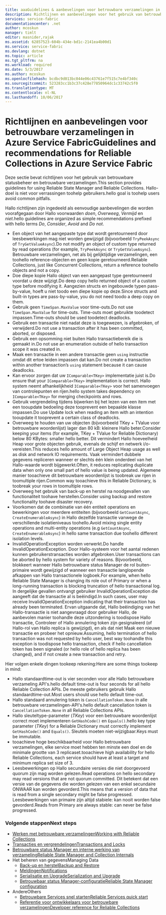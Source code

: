 ```yaml
---
title: aaaGuidelines & aanbevelingen voor betrouwbare verzamelingen in Azure Service Fabric | Microsoft Docs
description: Richtlijnen en aanbevelingen voor het gebruik van betrouwbare Service Fabric-verzamelingen
services: service-fabric
documentationcenter: .net
author: mcoskun
manager: timlt
editor: masnider,rajak
ms.assetid: 62857523-604b-434e-bd1c-2141ea4b00d1
ms.service: service-fabric
ms.devlang: dotnet
ms.topic: article
ms.tgt_pltfrm: na
ms.workload: required
ms.date: 5/3/2017
ms.author: mcoskun
ms.openlocfilehash: bcdbc9d013bc044e06c43761e7f515c7e4bf340c
ms.sourcegitcommit: 523283cc1b3c37c428e77850964dc1c33742c5f0
ms.translationtype: MT
ms.contentlocale: nl-NL
ms.lasthandoff: 10/06/2017
---
```

# <a name="guidelines-and-recommendations-for-reliable-collections-in-azure-service-fabric"></a><span data-ttu-id="9bbcd-103">Richtlijnen en aanbevelingen voor betrouwbare verzamelingen in Azure Service Fabric</span><span class="sxs-lookup"><span data-stu-id="9bbcd-103">Guidelines and recommendations for Reliable Collections in Azure Service Fabric</span></span>
<span data-ttu-id="9bbcd-104">Deze sectie bevat richtlijnen voor het gebruik van betrouwbare statusbeheer en betrouwbare verzamelingen.</span><span class="sxs-lookup"><span data-stu-id="9bbcd-104">This section provides guidelines for using Reliable State Manager and Reliable Collections.</span></span> <span data-ttu-id="9bbcd-105">Hallo-doel is niet voor verrassingen toohelp gebruikers.</span><span class="sxs-lookup"><span data-stu-id="9bbcd-105">hello goal is toohelp users avoid common pitfalls.</span></span>

<span data-ttu-id="9bbcd-106">Hallo richtlijnen zijn ingedeeld als eenvoudige aanbevelingen die worden voorafgegaan door Hallo voorwaarden *doen*, *Overweeg*, *Vermijd* en *niet*.</span><span class="sxs-lookup"><span data-stu-id="9bbcd-106">hello guidelines are organized as simple recommendations prefixed with hello terms *Do*, *Consider*, *Avoid* and *Do not*.</span></span>

* <span data-ttu-id="9bbcd-107">Een object van het aangepaste type dat wordt geretourneerd door leesbewerkingen mag niet worden gewijzigd (bijvoorbeeld `TryPeekAsync` of `TryGetValueAsync`).</span><span class="sxs-lookup"><span data-stu-id="9bbcd-107">Do not modify an object of custom type returned by read operations (for example, `TryPeekAsync` or `TryGetValueAsync`).</span></span> <span data-ttu-id="9bbcd-108">Betrouwbare verzamelingen, net als bij gelijktijdige verzamelingen, een toohello reference-objecten en geen kopie geretourneerd.</span><span class="sxs-lookup"><span data-stu-id="9bbcd-108">Reliable Collections, just like Concurrent Collections, return a reference toohello objects and not a copy.</span></span>
* <span data-ttu-id="9bbcd-109">Doe diepe kopie Hallo object van een aangepast type geretourneerd voordat u deze wijzigt.</span><span class="sxs-lookup"><span data-stu-id="9bbcd-109">Do deep copy hello returned object of a custom type before modifying it.</span></span> <span data-ttu-id="9bbcd-110">Aangezien structs en ingebouwde typen pass-by-value, hoeft u niet toodo een diepe kopie op deze.</span><span class="sxs-lookup"><span data-stu-id="9bbcd-110">Since structs and built-in types are pass-by-value, you do not need toodo a deep copy on them.</span></span>
* <span data-ttu-id="9bbcd-111">Gebruik geen `TimeSpan.MaxValue` voor time-outs.</span><span class="sxs-lookup"><span data-stu-id="9bbcd-111">Do not use `TimeSpan.MaxValue` for time-outs.</span></span> <span data-ttu-id="9bbcd-112">Time-outs moet gebruikte toodetect impassen.</span><span class="sxs-lookup"><span data-stu-id="9bbcd-112">Time-outs should be used toodetect deadlocks.</span></span>
* <span data-ttu-id="9bbcd-113">Gebruik een transactie niet nadat deze is toegewezen, is afgebroken, of verwijderd.</span><span class="sxs-lookup"><span data-stu-id="9bbcd-113">Do not use a transaction after it has been committed, aborted, or disposed.</span></span>
* <span data-ttu-id="9bbcd-114">Gebruik een opsomming niet buiten Hallo transactiebereik die is gemaakt in.</span><span class="sxs-lookup"><span data-stu-id="9bbcd-114">Do not use an enumeration outside of hello transaction scope it was created in.</span></span>
* <span data-ttu-id="9bbcd-115">Maak een transactie in een andere transactie geen `using` instructie omdat dit ertoe leiden impassen dat kan.</span><span class="sxs-lookup"><span data-stu-id="9bbcd-115">Do not create a transaction within another transaction’s `using` statement because it can cause deadlocks.</span></span>
* <span data-ttu-id="9bbcd-116">Kan ervoor zorgen dat uw `IComparable<TKey>` implementatie juist is.</span><span class="sxs-lookup"><span data-stu-id="9bbcd-116">Do ensure that your `IComparable<TKey>` implementation is correct.</span></span> <span data-ttu-id="9bbcd-117">Hallo system neemt afhankelijkheid `IComparable<TKey>` voor het samenvoegen van controlepunten en rijen.</span><span class="sxs-lookup"><span data-stu-id="9bbcd-117">hello system takes dependency on `IComparable<TKey>` for merging checkpoints and rows.</span></span>
* <span data-ttu-id="9bbcd-118">Gebruik vergrendeling tijdens bijwerken bij het lezen van een item met een tooupdate bedoeling deze tooprevent een bepaalde klasse impassen.</span><span class="sxs-lookup"><span data-stu-id="9bbcd-118">Do use Update lock when reading an item with an intention tooupdate it tooprevent a certain class of deadlocks.</span></span>
* <span data-ttu-id="9bbcd-119">Overweeg te houden van uw objecten (bijvoorbeeld TKey + TValue voor betrouwbare woordenlijst) lager dan 80 kB: kleinere Hallo beter.</span><span class="sxs-lookup"><span data-stu-id="9bbcd-119">Consider keeping your items (for example, TKey + TValue for Reliable Dictionary) below 80 KBytes: smaller hello better.</span></span> <span data-ttu-id="9bbcd-120">Dit vermindert Hallo hoeveelheid Heap voor grote objecten gebruik, evenals de schijf en netwerk i/o-vereisten.</span><span class="sxs-lookup"><span data-stu-id="9bbcd-120">This reduces hello amount of Large Object Heap usage as well as disk and network IO requirements.</span></span> <span data-ttu-id="9bbcd-121">Vaak vermindert dubbele gegevens repliceren wanneer er slechts één klein onderdeel van het Hallo-waarde wordt bijgewerkt.</span><span class="sxs-lookup"><span data-stu-id="9bbcd-121">Often, it reduces replicating duplicate data when only one small part of hello value is being updated.</span></span> <span data-ttu-id="9bbcd-122">Algemene manier tooachieve dit betrouwbare woordenlijst is toobreak uw rijen in toomultiple rijen.</span><span class="sxs-lookup"><span data-stu-id="9bbcd-122">Common way tooachieve this in Reliable Dictionary, is toobreak your rows in toomultiple rows.</span></span>
* <span data-ttu-id="9bbcd-123">Overweeg het gebruik van back-up en herstel na noodgevallen van functionaliteit toohave herstellen.</span><span class="sxs-lookup"><span data-stu-id="9bbcd-123">Consider using backup and restore functionality toohave disaster recovery.</span></span>
* <span data-ttu-id="9bbcd-124">Voorkomen dat de combinatie van één entiteit operations en bewerkingen voor meerdere entiteiten (bijvoorbeeld `GetCountAsync`, `CreateEnumerableAsync`) in Hallo dezelfde transactie vanwege de verschillende isolatieniveaus toohello.</span><span class="sxs-lookup"><span data-stu-id="9bbcd-124">Avoid mixing single entity operations and multi-entity operations (e.g `GetCountAsync`, `CreateEnumerableAsync`) in hello same transaction due toohello different isolation levels.</span></span>
* <span data-ttu-id="9bbcd-125">InvalidOperationException worden verwerkt.</span><span class="sxs-lookup"><span data-stu-id="9bbcd-125">Do handle InvalidOperationException.</span></span> <span data-ttu-id="9bbcd-126">Door Hallo-systeem voor het aantal redenen kunnen gebruikerstransacties worden afgebroken.</span><span class="sxs-lookup"><span data-stu-id="9bbcd-126">User transactions can be aborted by hello system for variety of reasons.</span></span> <span data-ttu-id="9bbcd-127">Bijvoorbeeld, blokkeert wanneer Hallo betrouwbare status Manager de rol buiten-primaire wordt gewijzigd of wanneer een transactie langlopende afkappen van Hallo transactionele logboek.</span><span class="sxs-lookup"><span data-stu-id="9bbcd-127">For example, when hello Reliable State Manager is changing its role out of Primary or when a long-running transaction is blocking truncation of hello transactional log.</span></span> <span data-ttu-id="9bbcd-128">In dergelijke gevallen ontvangt gebruiker InvalidOperationException die aangeeft dat de transactie al is beëindigd.</span><span class="sxs-lookup"><span data-stu-id="9bbcd-128">In such cases, user may receive InvalidOperationException indicating that their transaction has already been terminated.</span></span> <span data-ttu-id="9bbcd-129">Ervan uitgaande dat, Hallo beëindiging van het Hallo-transactie is niet aangevraagd door gebruiker Hallo, de aanbevolen manier toohandle deze uitzondering is toodispose Hallo transactie, Controleer of Hallo annulering token zijn gesignaleerd (of Hallo-rol van Hallo replica is gewijzigd), en als dat niet Maak een nieuwe transactie en probeer het opnieuw.</span><span class="sxs-lookup"><span data-stu-id="9bbcd-129">Assuming, hello termination of hello transaction was not requested by hello user, best way toohandle this exception is toodispose hello transaction, check if hello cancellation token has been signaled (or hello role of hello replica has been changed), and if not create a new transaction and retry.</span></span>  

<span data-ttu-id="9bbcd-130">Hier volgen enkele dingen tookeep rekening:</span><span class="sxs-lookup"><span data-stu-id="9bbcd-130">Here are some things tookeep in mind:</span></span>

* <span data-ttu-id="9bbcd-131">Hallo standaardtime-out is vier seconden voor alle Hallo betrouwbare verzameling API's.</span><span class="sxs-lookup"><span data-stu-id="9bbcd-131">hello default time-out is four seconds for all hello Reliable Collection APIs.</span></span> <span data-ttu-id="9bbcd-132">De meeste gebruikers gebruik Hallo standaardtime-out.</span><span class="sxs-lookup"><span data-stu-id="9bbcd-132">Most users should use hello default time-out.</span></span>
* <span data-ttu-id="9bbcd-133">Hallo standaard annulering token is `CancellationToken.None` in alle betrouwbare verzamelingen-API's.</span><span class="sxs-lookup"><span data-stu-id="9bbcd-133">hello default cancellation token is `CancellationToken.None` in all Reliable Collections APIs.</span></span>
* <span data-ttu-id="9bbcd-134">Hallo sleuteltype-parameter (*TKey*) voor een betrouwbare woordenlijst correct moet implementeren `GetHashCode()` en `Equals()`.</span><span class="sxs-lookup"><span data-stu-id="9bbcd-134">hello key type parameter (*TKey*) for a Reliable Dictionary must correctly implement `GetHashCode()` and `Equals()`.</span></span> <span data-ttu-id="9bbcd-135">Sleutels moeten niet-wijzigbaar.</span><span class="sxs-lookup"><span data-stu-id="9bbcd-135">Keys must be immutable.</span></span>
* <span data-ttu-id="9bbcd-136">tooachieve hoge beschikbaarheid voor Hallo betrouwbare verzamelingen, elke service moet hebben ten minste een doel en de minimale grootte van 3 replicaset.</span><span class="sxs-lookup"><span data-stu-id="9bbcd-136">tooachieve high availability for hello Reliable Collections, each service should have at least a target and minimum replica set size of 3.</span></span>
* <span data-ttu-id="9bbcd-137">Leesbewerkingen op Hallo secundaire versies die niet doorgevoerd quorum zijn mag worden gelezen.</span><span class="sxs-lookup"><span data-stu-id="9bbcd-137">Read operations on hello secondary may read versions that are not quorum committed.</span></span>
  <span data-ttu-id="9bbcd-138">Dit betekent dat een versie van de gegevens die worden gelezen van een enkel secundaire ONWAAR kan worden gevorderd.</span><span class="sxs-lookup"><span data-stu-id="9bbcd-138">This means that a version of data that is read from a single secondary might be false progressed.</span></span>
  <span data-ttu-id="9bbcd-139">Leesbewerkingen van primaire zijn altijd stabiele: kan nooit worden false gevorderd.</span><span class="sxs-lookup"><span data-stu-id="9bbcd-139">Reads from Primary are always stable: can never be false progressed.</span></span>

### <a name="next-steps"></a><span data-ttu-id="9bbcd-140">Volgende stappen</span><span class="sxs-lookup"><span data-stu-id="9bbcd-140">Next steps</span></span>
* [<span data-ttu-id="9bbcd-141">Werken met betrouwbare verzamelingen</span><span class="sxs-lookup"><span data-stu-id="9bbcd-141">Working with Reliable Collections</span></span>](service-fabric-work-with-reliable-collections.md)
* [<span data-ttu-id="9bbcd-142">Transacties en vergrendelingen</span><span class="sxs-lookup"><span data-stu-id="9bbcd-142">Transactions and Locks</span></span>](service-fabric-reliable-services-reliable-collections-transactions-locks.md)
* [<span data-ttu-id="9bbcd-143">Betrouwbare status Manager en interne werking van verzameling</span><span class="sxs-lookup"><span data-stu-id="9bbcd-143">Reliable State Manager and Collection Internals</span></span>](service-fabric-reliable-services-reliable-collections-internals.md)
* <span data-ttu-id="9bbcd-144">Het beheren van gegevens</span><span class="sxs-lookup"><span data-stu-id="9bbcd-144">Managing Data</span></span>
  * [<span data-ttu-id="9bbcd-145">Back-up en herstel</span><span class="sxs-lookup"><span data-stu-id="9bbcd-145">Backup and Restore</span></span>](service-fabric-reliable-services-backup-restore.md)
  * [<span data-ttu-id="9bbcd-146">Meldingen</span><span class="sxs-lookup"><span data-stu-id="9bbcd-146">Notifications</span></span>](service-fabric-reliable-services-notifications.md)
  * [<span data-ttu-id="9bbcd-147">Serialisatie en Upgrade</span><span class="sxs-lookup"><span data-stu-id="9bbcd-147">Serialization and Upgrade</span></span>](service-fabric-application-upgrade-data-serialization.md)
  * [<span data-ttu-id="9bbcd-148">Betrouwbaar status Manager-configuratie</span><span class="sxs-lookup"><span data-stu-id="9bbcd-148">Reliable State Manager configuration</span></span>](service-fabric-reliable-services-configuration.md)
* <span data-ttu-id="9bbcd-149">Andere</span><span class="sxs-lookup"><span data-stu-id="9bbcd-149">Others</span></span>
  * [<span data-ttu-id="9bbcd-150">Betrouwbare Services snel starten</span><span class="sxs-lookup"><span data-stu-id="9bbcd-150">Reliable Services quick start</span></span>](service-fabric-reliable-services-quick-start.md)
  * [<span data-ttu-id="9bbcd-151">Referentie voor ontwikkelaars voor betrouwbare verzamelingen</span><span class="sxs-lookup"><span data-stu-id="9bbcd-151">Developer reference for Reliable Collections</span></span>](https://msdn.microsoft.com/library/azure/microsoft.servicefabric.data.collections.aspx)
